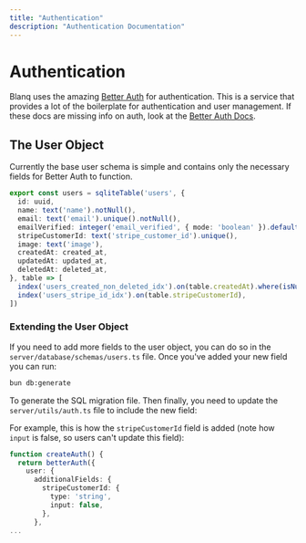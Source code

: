 ```yaml
---
title: "Authentication"
description: "Authentication Documentation"
---
```


# Authentication

Blanq uses the amazing [Better Auth](https://better-auth.com) for authentication. This is a service that provides a lot of the boilerplate for authentication and user management.
If these docs are missing info on auth, look at the [Better Auth Docs](https://www.better-auth.com/docs/integrations/nuxt).

## The User Object

Currently the base user schema is simple and contains only the necessary fields for Better Auth to function.

```typescript
export const users = sqliteTable('users', {
  id: uuid,
  name: text('name').notNull(),
  email: text('email').unique().notNull(),
  emailVerified: integer('email_verified', { mode: 'boolean' }).default(false).notNull(),
  stripeCustomerId: text('stripe_customer_id').unique(),
  image: text('image'),
  createdAt: created_at,
  updatedAt: updated_at,
  deletedAt: deleted_at,
}, table => [
  index('users_created_non_deleted_idx').on(table.createdAt).where(isNull(table.deletedAt)),
  index('users_stripe_id_idx').on(table.stripeCustomerId),
])
```

### Extending the User Object

If you need to add more fields to the user object, you can do so in the `server/database/schemas/users.ts` file.
Once you've added your new field you can run:

```bash
bun db:generate
```

To generate the SQL migration file. Then finally, you need to update the `server/utils/auth.ts` file to include the new field:

For example, this is how the `stripeCustomerId` field is added (note how `input` is false, so users can't update this field):

```typescript
function createAuth() {
  return betterAuth({
    user: {
      additionalFields: {
        stripeCustomerId: {
          type: 'string',
          input: false,
        },
      },
...
```

